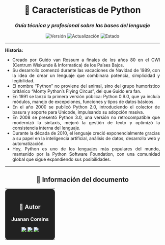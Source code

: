 <div align="center">

# 🐍 **Características de Python**

### *Guía técnica y profesional sobre las bases del lenguaje*

![Versión](https://img.shields.io/badge/Versión-2.0-1565C0?style=for-the-badge)
![Actualización](https://img.shields.io/badge/Actualizado-2025--01--23-43A047?style=for-the-badge)
![Estado](https://img.shields.io/badge/Estado-Estable-00C853?style=for-the-badge)

</div>

---

<div align="justify"> 
  
**Historia:** 
- Creado por Guido van Rossum a finales de los años 80 en el CWI (Centrum Wiskunde & Informatica) de los Países Bajos.
- Su desarrollo comenzó durante las vacaciones de Navidad de 1989, con la idea de crear un lenguaje que combinara potencia, simplicidad y legibilidad.
- El nombre “Python” no proviene del animal, sino del grupo humorístico británico “Monty Python’s Flying Circus”, del que Guido era fan.
- En 1991 se lanzó la primera versión pública: Python 0.9.0, que ya incluía módulos, manejo de excepciones, funciones y tipos de datos básicos.
- En el año 2000 se publicó Python 2.0, introduciendo el colector de basura y soporte para Unicode, impulsando su adopción masiva.
- En 2008 se presentó Python 3.0, una versión no retrocompatible que modernizó la sintaxis, mejoró la gestión de texto y optimizó la consistencia interna del lenguaje.
- Durante la década de 2010, el lenguaje creció exponencialmente gracias a su papel en la inteligencia artificial, análisis de datos, desarrollo web y automatización.
- Hoy, Python es uno de los lenguajes más populares del mundo, mantenido por la Python Software Foundation, con una comunidad global que sigue expandiendo sus posibilidades.

</div>

---

<div align="center">

## 📄 **Información del documento**

<table>
<tr>
<td align="center" bgcolor="#212121" style="color:white; padding:20px; border-radius:10px;">

### 👤 **Autor**

**Juanan Comins**

<a href="https://github.com/juanantoniocomins" target="_blank">
  <img src="https://img.shields.io/badge/GitHub-juanantoniocomins-181717?style=for-the-badge&logo=github&logoColor=white" />
</a>
<a href="https://www.linkedin.com/in/juan-comins-9222aa212/" target="_blank">
  <img src="https://img.shields.io/badge/LinkedIn-Juanan_Comins-0077B5?style=for-the-badge&logo=linkedin&logoColor=white" />
</a>
<a href="mailto:juanancomins@gmail.com">
  <img src="https://img.shields.io/badge/Email-Contacto-D14836?style=for-the-badge&logo=gmail&logoColor=white" />
</a>

</td>
</tr>
</table>

</div>

